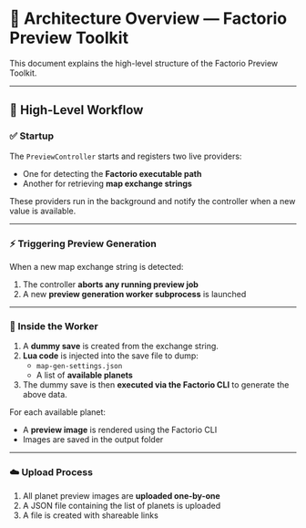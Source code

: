 # 🧠 Architecture Overview — Factorio Preview Toolkit

This document explains the high-level structure of the Factorio Preview Toolkit.

---

## 🔄 High-Level Workflow

### ✅ Startup

The `PreviewController` starts and registers two live providers:

- One for detecting the **Factorio executable path**
- Another for retrieving **map exchange strings**

These providers run in the background and notify the controller when a new value is available.

---

### ⚡ Triggering Preview Generation

When a new map exchange string is detected:

1. The controller **aborts any running preview job**
2. A new **preview generation worker subprocess** is launched

---

### 🧠 Inside the Worker

1. A **dummy save** is created from the exchange string.
2. **Lua code** is injected into the save file to dump:
   - `map-gen-settings.json`
   - A list of **available planets**
3. The dummy save is then **executed via the Factorio CLI** to generate the above data.

For each available planet:

- A **preview image** is rendered using the Factorio CLI
- Images are saved in the output folder

---

### ☁️ Upload Process

1. All planet preview images are **uploaded one-by-one**
2. A JSON file containing the list of planets is uploaded
3. A file is created with shareable links
